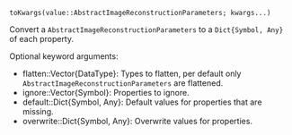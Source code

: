 ```
toKwargs(value::AbstractImageReconstructionParameters; kwargs...)
```

Convert a `AbstractImageReconstructionParameters` to a `Dict{Symbol, Any}` of each property.

Optional keyword arguments:

  * flatten::Vector{DataType}: Types to flatten, per default only `AbstractImageReconstructionParameters` are flattened.
  * ignore::Vector{Symbol}: Properties to ignore.
  * default::Dict{Symbol, Any}: Default values for properties that are missing.
  * overwrite::Dict{Symbol, Any}: Overwrite values for properties.
